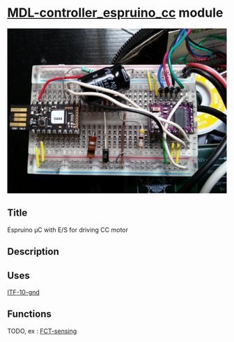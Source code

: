 # [MDL-controller_espruino_cc]() module
![](viewme.jpg)

## Title
Espruino µC with E/S for driving CC motor

## Description

## Uses
[ITF-10-gnd](../../interfaces/ITF-10-gnd)

## Functions
TODO, ex : [FCT-sensing](../../functions/FCT-sensing)
